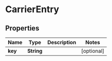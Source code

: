 

# CarrierEntry


## Properties

| Name | Type | Description | Notes |
|------------ | ------------- | ------------- | -------------|
|**key** | **String** |  |  [optional] |



